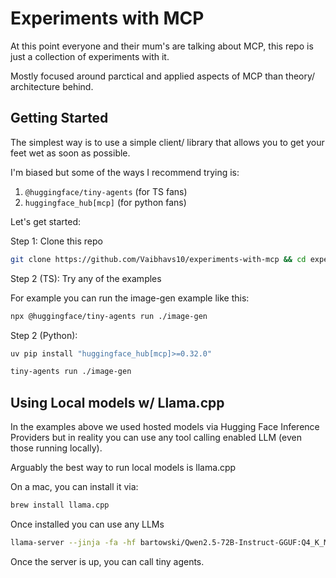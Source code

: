 # Experiments with MCP

At this point everyone and their mum's are talking about MCP, this repo is just a collection of experiments with it.

Mostly focused around parctical and applied aspects of MCP than theory/ architecture behind.

## Getting Started

The simplest way is to use a simple client/ library that allows you to get your feet wet as soon as possible.

I'm biased but some of the ways I recommend trying is:

1. `@huggingface/tiny-agents` (for TS fans)
2. `huggingface_hub[mcp]` (for python fans)

Let's get started:

Step 1: Clone this repo

```bash
git clone https://github.com/Vaibhavs10/experiments-with-mcp && cd experiments-with-mcp
```

Step 2 (TS): Try any of the examples

For example you can run the image-gen example like this:

```bash
npx @huggingface/tiny-agents run ./image-gen
```

Step 2 (Python):

```bash
uv pip install "huggingface_hub[mcp]>=0.32.0"
```

```bash
tiny-agents run ./image-gen
```

## Using Local models w/ Llama.cpp

In the examples above we used hosted models via Hugging Face Inference Providers but in reality you can use any tool calling enabled LLM (even those running locally).

Arguably the best way to run local models is llama.cpp

On a mac, you can install it via:

```bash
brew install llama.cpp
```

Once installed you can use any LLMs

```bash
llama-server --jinja -fa -hf bartowski/Qwen2.5-72B-Instruct-GGUF:Q4_K_M
```

Once the server is up, you can call tiny agents.

